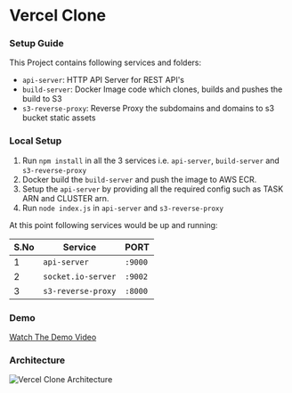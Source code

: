 # Vercel Clone

### Setup Guide

This Project contains following services and folders:

- `api-server`: HTTP API Server for REST API's
- `build-server`: Docker Image code which clones, builds and pushes the build to S3
- `s3-reverse-proxy`: Reverse Proxy the subdomains and domains to s3 bucket static assets

### Local Setup

1. Run `npm install` in all the 3 services i.e. `api-server`, `build-server` and `s3-reverse-proxy`
2. Docker build the `build-server` and push the image to AWS ECR.
3. Setup the `api-server` by providing all the required config such as TASK ARN and CLUSTER arn.
4. Run `node index.js` in `api-server` and `s3-reverse-proxy`

At this point following services would be up and running:

| S.No | Service            | PORT    |
| ---- | ------------------ | ------- |
| 1    | `api-server`       | `:9000` |
| 2    | `socket.io-server` | `:9002` |
| 3    | `s3-reverse-proxy` | `:8000` |

### Demo

[Watch The Demo Video](https://imgur.com/I6KgmNR)

### Architecture

![Vercel Clone Architecture](https://i.imgur.com/r7QUXqZ.png)
